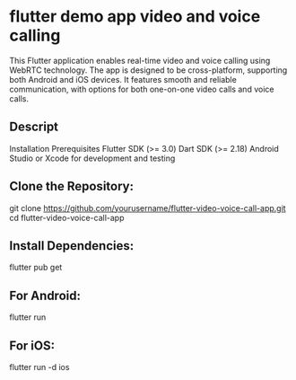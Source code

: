 # flutter demo app video and voice calling
This Flutter application enables real-time video and voice calling using WebRTC technology. The app is designed to be cross-platform, supporting both Android and iOS devices. It features smooth and reliable communication, with options for both one-on-one video calls and voice calls.


## Descript
Installation
Prerequisites
Flutter SDK (>= 3.0)
Dart SDK (>= 2.18)
Android Studio or Xcode for development and testing

## Clone the Repository:
   git clone https://github.com/yourusername/flutter-video-voice-call-app.git
   cd flutter-video-voice-call-app

   
## Install Dependencies:
flutter pub get
 
## For Android:
flutter run

## For iOS:
flutter run -d ios
